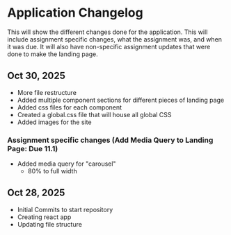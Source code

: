 # Application Changelog

This will show the different changes done for the application. This will include assignment specific changes, what the assignment was, and when it was due. It will also have non-specific assignment updates that were done to make the landing page.

## Oct 30, 2025

- More file restructure
- Added multiple component sections for different pieces of landing page
- Added css files for each component
- Created a global.css file that will house all global CSS
- Added images for the site

### Assignment specific changes (Add Media Query to Landing Page: Due 11.1)

- Added media query for "carousel"
  - 80% to full width

## Oct 28, 2025

- Initial Commits to start repository
- Creating react app
- Updating file structure
